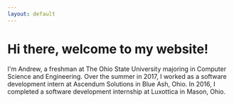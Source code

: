 ```yaml
---
layout: default
--- 
```

# Hi there, welcome to my website!  
I'm Andrew, a freshman at The Ohio State University majoring in Computer Science and Engineering. Over the summer in 2017, I worked as a software development intern at Ascendum Solutions in Blue Ash, Ohio. In 2016, I completed a software development internship at Luxottica in Mason, Ohio.

